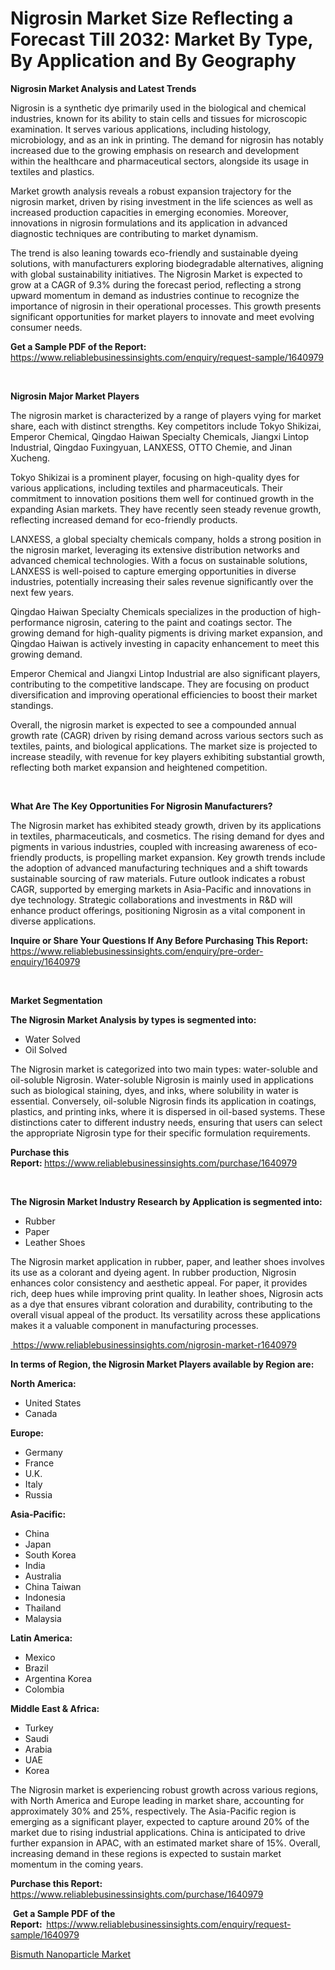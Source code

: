 <p><h1>Nigrosin Market Size Reflecting a Forecast Till 2032: Market By Type, By Application and By Geography</h1></p><p><strong>Nigrosin Market Analysis and Latest Trends</strong></p>
<p><p>Nigrosin is a synthetic dye primarily used in the biological and chemical industries, known for its ability to stain cells and tissues for microscopic examination. It serves various applications, including histology, microbiology, and as an ink in printing. The demand for nigrosin has notably increased due to the growing emphasis on research and development within the healthcare and pharmaceutical sectors, alongside its usage in textiles and plastics.</p><p>Market growth analysis reveals a robust expansion trajectory for the nigrosin market, driven by rising investment in the life sciences as well as increased production capacities in emerging economies. Moreover, innovations in nigrosin formulations and its application in advanced diagnostic techniques are contributing to market dynamism. </p><p>The trend is also leaning towards eco-friendly and sustainable dyeing solutions, with manufacturers exploring biodegradable alternatives, aligning with global sustainability initiatives. The Nigrosin Market is expected to grow at a CAGR of 9.3% during the forecast period, reflecting a strong upward momentum in demand as industries continue to recognize the importance of nigrosin in their operational processes. This growth presents significant opportunities for market players to innovate and meet evolving consumer needs.</p></p>
<p><strong>Get a Sample PDF of the Report:&nbsp;</strong> <a href="https://www.reliablebusinessinsights.com/enquiry/request-sample/1640979?utm_campaign=2306&utm_medium=2&utm_source=Github&utm_content=ia&utm_term=02042025&utm_id=nigrosin">https://www.reliablebusinessinsights.com/enquiry/request-sample/1640979</a></p>
<p>&nbsp;</p>
<p><strong>Nigrosin Major Market Players</strong></p>
<p><p>The nigrosin market is characterized by a range of players vying for market share, each with distinct strengths. Key competitors include Tokyo Shikizai, Emperor Chemical, Qingdao Haiwan Specialty Chemicals, Jiangxi Lintop Industrial, Qingdao Fuxingyuan, LANXESS, OTTO Chemie, and Jinan Xucheng.</p><p>Tokyo Shikizai is a prominent player, focusing on high-quality dyes for various applications, including textiles and pharmaceuticals. Their commitment to innovation positions them well for continued growth in the expanding Asian markets. They have recently seen steady revenue growth, reflecting increased demand for eco-friendly products.</p><p>LANXESS, a global specialty chemicals company, holds a strong position in the nigrosin market, leveraging its extensive distribution networks and advanced chemical technologies. With a focus on sustainable solutions, LANXESS is well-poised to capture emerging opportunities in diverse industries, potentially increasing their sales revenue significantly over the next few years.</p><p>Qingdao Haiwan Specialty Chemicals specializes in the production of high-performance nigrosin, catering to the paint and coatings sector. The growing demand for high-quality pigments is driving market expansion, and Qingdao Haiwan is actively investing in capacity enhancement to meet this growing demand.</p><p>Emperor Chemical and Jiangxi Lintop Industrial are also significant players, contributing to the competitive landscape. They are focusing on product diversification and improving operational efficiencies to boost their market standings.</p><p>Overall, the nigrosin market is expected to see a compounded annual growth rate (CAGR) driven by rising demand across various sectors such as textiles, paints, and biological applications. The market size is projected to increase steadily, with revenue for key players exhibiting substantial growth, reflecting both market expansion and heightened competition.</p></p>
<p>&nbsp;</p>
<p><strong>What Are The Key Opportunities For Nigrosin Manufacturers?</strong></p>
<p><p>The Nigrosin market has exhibited steady growth, driven by its applications in textiles, pharmaceuticals, and cosmetics. The rising demand for dyes and pigments in various industries, coupled with increasing awareness of eco-friendly products, is propelling market expansion. Key growth trends include the adoption of advanced manufacturing techniques and a shift towards sustainable sourcing of raw materials. Future outlook indicates a robust CAGR, supported by emerging markets in Asia-Pacific and innovations in dye technology. Strategic collaborations and investments in R&D will enhance product offerings, positioning Nigrosin as a vital component in diverse applications.</p></p>
<p><strong>Inquire or Share Your Questions If Any Before Purchasing This Report:</strong> <a href="https://www.reliablebusinessinsights.com/enquiry/pre-order-enquiry/1640979?utm_campaign=2306&utm_medium=2&utm_source=Github&utm_content=ia&utm_term=02042025&utm_id=nigrosin">https://www.reliablebusinessinsights.com/enquiry/pre-order-enquiry/1640979</a></p>
<p>&nbsp;</p>
<p><strong>Market Segmentation</strong></p>
<p><strong>The Nigrosin Market Analysis by types is segmented into:</strong></p>
<p><ul><li>Water Solved</li><li>Oil Solved</li></ul></p>
<p><p>The Nigrosin market is categorized into two main types: water-soluble and oil-soluble Nigrosin. Water-soluble Nigrosin is mainly used in applications such as biological staining, dyes, and inks, where solubility in water is essential. Conversely, oil-soluble Nigrosin finds its application in coatings, plastics, and printing inks, where it is dispersed in oil-based systems. These distinctions cater to different industry needs, ensuring that users can select the appropriate Nigrosin type for their specific formulation requirements.</p></p>
<p><strong>Purchase this Report:&nbsp;</strong><a href="https://www.reliablebusinessinsights.com/purchase/1640979?utm_campaign=2306&utm_medium=2&utm_source=Github&utm_content=ia&utm_term=02042025&utm_id=nigrosin">https://www.reliablebusinessinsights.com/purchase/1640979</a></p>
<p>&nbsp;</p>
<p><strong>The Nigrosin Market Industry Research by Application is segmented into:</strong></p>
<p><ul><li>Rubber</li><li>Paper</li><li>Leather Shoes</li></ul></p>
<p><p>The Nigrosin market application in rubber, paper, and leather shoes involves its use as a colorant and dyeing agent. In rubber production, Nigrosin enhances color consistency and aesthetic appeal. For paper, it provides rich, deep hues while improving print quality. In leather shoes, Nigrosin acts as a dye that ensures vibrant coloration and durability, contributing to the overall visual appeal of the product. Its versatility across these applications makes it a valuable component in manufacturing processes.</p></p>
<p><a href="https://www.reliablebusinessinsights.com/nigrosin-market-r1640979?utm_campaign=2306&utm_medium=2&utm_source=Github&utm_content=ia&utm_term=02042025&utm_id=nigrosin">&nbsp;https://www.reliablebusinessinsights.com/nigrosin-market-r1640979</a></p>
<p><strong>In terms of Region, the Nigrosin Market Players available by Region are:</strong></p>
<p>
    <p> <strong> North America: </strong>
        <ul>
            <li>United States</li>
            <li>Canada</li>
        </ul>
        </p> 
    <p> <strong> Europe: </strong>
        <ul>
            <li>Germany</li>
            <li>France</li>
            <li>U.K.</li>
            <li>Italy</li>
            <li>Russia</li>
        </ul>
        </p> 
    <p> <strong> Asia-Pacific: </strong>
        <ul>
            <li>China</li>
            <li>Japan</li>
            <li>South Korea</li>
            <li>India</li>
            <li>Australia</li>
            <li>China Taiwan</li>
            <li>Indonesia</li>
            <li>Thailand</li>
            <li>Malaysia</li>
        </ul>
        </p> 
    <p> <strong> Latin America: </strong>
        <ul>
            <li>Mexico</li>
            <li>Brazil</li>
            <li>Argentina Korea</li>
            <li>Colombia</li>
        </ul>
        </p> 
    <p> <strong> Middle East & Africa: </strong>
        <ul>
            <li>Turkey</li>
            <li>Saudi</li>
            <li>Arabia</li>
            <li>UAE</li>
            <li>Korea</li>
        </ul>
    </p>
    </p>
<p><p>The Nigrosin market is experiencing robust growth across various regions, with North America and Europe leading in market share, accounting for approximately 30% and 25%, respectively. The Asia-Pacific region is emerging as a significant player, expected to capture around 20% of the market due to rising industrial applications. China is anticipated to drive further expansion in APAC, with an estimated market share of 15%. Overall, increasing demand in these regions is expected to sustain market momentum in the coming years.</p></p>
<p><strong>Purchase this Report: </strong><a href="https://www.reliablebusinessinsights.com/purchase/1640979?utm_campaign=2306&utm_medium=2&utm_source=Github&utm_content=ia&utm_term=02042025&utm_id=nigrosin">https://www.reliablebusinessinsights.com/purchase/1640979</a></p>
<p>&nbsp;<strong>Get a Sample PDF of the Report:&nbsp;&nbsp;</strong><a href="https://www.reliablebusinessinsights.com/enquiry/request-sample/1640979?utm_campaign=2306&utm_medium=2&utm_source=Github&utm_content=ia&utm_term=02042025&utm_id=nigrosin">https://www.reliablebusinessinsights.com/enquiry/request-sample/1640979</a></p>
<p><strong></strong></p>
<p><p><a href="https://github.com/comasnickie/Market-Research-Report-List-1/blob/main/bismuth-nanoparticle-market.md?utm_campaign=2306&utm_medium=2&utm_source=Github&utm_content=ia&utm_term=02042025&utm_id=nigrosin">Bismuth Nanoparticle Market</a></p></p>
